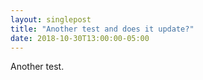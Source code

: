 ```yaml
---
layout: singlepost
title: "Another test and does it update?"
date: 2018-10-30T13:00:00-05:00
---
```


Another test.

